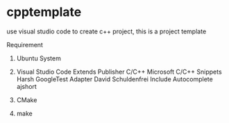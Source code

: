 # cpptemplate
use visual studio code to create c++ project, this is a project template 

Requirement
1. Ubuntu System
2. Visual Studio Code
    Extends                 Publisher
    C/C++                   Microsoft
    C/C++ Snippets          Harsh
    GoogleTest Adapter      David Schuldenfrei
    Include Autocomplete    ajshort
    
3. CMake
4. make
